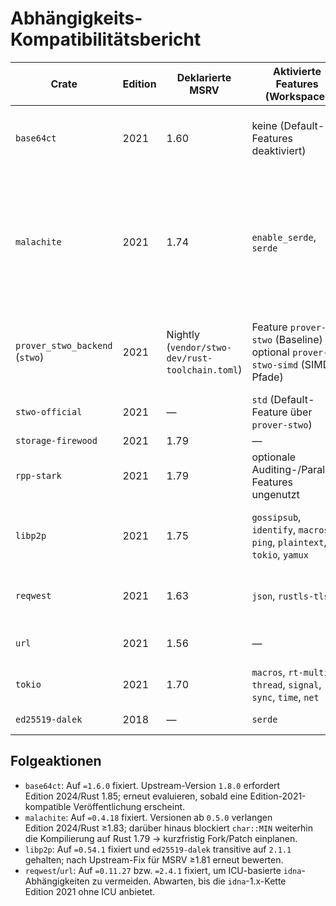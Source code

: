 # Abhängigkeits-Kompatibilitätsbericht

| Crate | Edition | Deklarierte MSRV | Aktivierte Features (Workspace) | Maßnahme |
| --- | --- | --- | --- | --- |
| `base64ct` | 2021 | 1.60 | keine (Default-Features deaktiviert) | Explizit auf `=1.6.0` fixiert, um die Edition-2024-Anforderung von `1.8.0` zu vermeiden. Beobachten, bis eine Edition-2021-konforme 1.x-Version verfügbar ist. |
| `malachite` | 2021 | 1.74 | `enable_serde`, `serde` | Auf `=0.4.18` zurückgesetzt; diese Version deklariert Rust 1.74/Edition 2021, während Veröffentlichungen ab `0.5.x` Rust ≥1.83 und Edition 2024 voraussetzen. Kompilation auf Rust 1.79 scheitert weiter an `char::MIN` (Upstream nutzt noch Nightly-Feature) – Workaround/Fork nötig, sobald verfügbar. |
| `prover_stwo_backend` (`stwo`) | 2021 | Nightly (`vendor/stwo-dev/rust-toolchain.toml`) | Feature `prover-stwo` (Baseline) / optional `prover-stwo-simd` (SIMD-Pfade) | Neues Vendoring (`prover/prover_stwo_backend/stwo-dev.zip`) bindet das STWO-Workspace 0.1.1 ein; Backend-Builds erfordern das dokumentierte Nightly-Toolchain-Pinning. |
| `stwo-official` | 2021 | — | `std` (Default-Feature über `prover-stwo`) | Keine Aktion – vendored Quelle bereits Edition 2021; MSRV nicht angegeben. |
| `storage-firewood` | 2021 | 1.79 | — | Keine Aktion erforderlich. |
| `rpp-stark` | 2021 | 1.79 | optionale Auditing-/Parallel-Features ungenutzt | Keine Aktion erforderlich. |
| `libp2p` | 2021 | 1.75 | `gossipsub`, `identify`, `macros`, `ping`, `plaintext`, `tokio`, `yamux` | Auf `=0.54.1` fixiert und transitive `ed25519-dalek`-Version via Lockfile auf `2.1.1` gehalten (MSRV 1.60), um das 1.81-Upgrade zu vermeiden. |
| `reqwest` | 2021 | 1.63 | `json`, `rustls-tls` | Auf `=0.11.27` zurückgesetzt, damit `url`/`idna` nicht auf ICU-basierte 1.82-Abhängigkeiten hochgezogen werden. |
| `url` | 2021 | 1.56 | — | Neu als Direktabhängigkeit auf `=2.4.1` fixiert, um `idna@0.4.0` (ohne ICU) zu erzwingen. |
| `tokio` | 2021 | 1.70 | `macros`, `rt-multi-thread`, `signal`, `sync`, `time`, `net` | Keine Aktion – erfüllt Rust 1.79. |
| `ed25519-dalek` | 2018 | — | `serde` | Keine Aktion – Edition ≤2021 und keine Nightly-Features. |

## Folgeaktionen

* `base64ct`: Auf `=1.6.0` fixiert. Upstream-Version `1.8.0` erfordert Edition 2024/Rust 1.85; erneut evaluieren, sobald eine Edition-2021-kompatible Veröffentlichung erscheint.
* `malachite`: Auf `=0.4.18` fixiert. Versionen ab `0.5.0` verlangen Edition 2024/Rust ≥1.83; darüber hinaus blockiert `char::MIN` weiterhin die Kompilierung auf Rust 1.79 → kurzfristig Fork/Patch einplanen.
* `libp2p`: Auf `=0.54.1` fixiert und `ed25519-dalek` transitive auf `2.1.1` gehalten; nach Upstream-Fix für MSRV ≥1.81 erneut bewerten.
* `reqwest`/`url`: Auf `=0.11.27` bzw. `=2.4.1` fixiert, um ICU-basierte `idna`-Abhängigkeiten zu vermeiden. Abwarten, bis die `idna`-1.x-Kette Edition 2021 ohne ICU anbietet.
